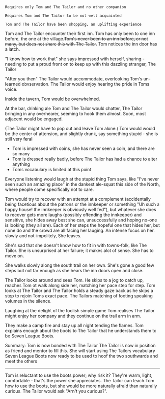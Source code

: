 `Requires only Tom and The Tailor and no other companion`

`Requires Tom and The Tailor to be not well acquainted`

`Tom and The Tailor have been shopping, an uplifting experience`

Tom and The Tailor encounter their first inn. Tom has only been to one inn before, the one at the village.~~Tom's never been to an inn before, or not many, but does not share this with The Tailor.~~ Tom notices the inn door has a latch. 

"I know how to work that" she says impressed with herself, sharing - needing to put a proud front on to keep up with this dazzling stranger, The Tailor

"After you then" The Tailor would accommodate, overlooking Tom's un-learned obvservation. The Tailor would enjoy hearing the pride in Toms voice.

Inside the tavern, Tom would be overwhelmed.

At the bar, drinking ale Tom and The Tailor would chatter, The Tailor bringing in any overhearer, seeming to hook them almost. Soon, most adjacent would be engaged. 

(The Tailor might have to pop out and leave Tom alone.) Tom would would be the center of attension, and slightly drunk, say something stupid - she is still very feral
- Tom is impressed with coins, she has never seen a coin, and there are so many
- Tom is dressed really badly, before The Tailor has had a chance to alter anything
- Toms vocabulary is limited at this point

Everyone listening would laugh at the stupid thing Tom says, like "I've never seen such an amazing place" in the dankest ale-squat this side of the North, where people come specifically not to care.

Tom would try to recover with an attempt at a complement (accidentally being facetious about the patrons or the innkeeper or something "Uh such a happy house! the innkeeper is obviously well fed"), but whatever she does to recover gets more laughs (possibly offending the innkeeper) and sensitive, she hides away best she can, unsuccessfully and hoping no-one is looking (they all are). Each of her steps the hopeful one that hides her, but none do and the crowd are all facing her lauging. An intense  focus on her. slowly and not-impolitely, She leaves. 

She's sad that she doesn't know how to fit in with towns-folk, like The Tailor. She is unsurprised at her failure; it makes alot of sense. She has to move on.

She walks slowly along the south trail on her own. She's gone a good few steps but not far enough as she hears the inn doors open and close. 

The Tailor looks around and sees Tom. He skips to a jog to catch up, reaches Tom ot walk along side her, matching her pace step for step. Tom looks at The Tailor and The Tailor holds a steady gaze back as he skips a step to rejoin Toms exact pace. The Tailors matching of footing speaking volumes in the silence. 

Laughing at the delight of the foolish simple game Tom realises The Tailor might enjoy her company and they continue on the trail arm in arm.

They make a camp fire and stay up all night tending the flames. Tom explains enough about the boots to The Tailor that he understands them to be Seven League Boots.


Summary:
Tom is now bonded with The Tailor
The Tailor is now in position as friend and mentor to fill this. She will start using The Tailors vocabulary
Seven League Boots now ready to be used to hoof the two southwards and meet the others


---

Tom is reluctant to use the boots power; why risk it? They're warm, light, comfortable - that's the power she appreciates. The Tailor can teach Tom how to use the boots, but she would be more naturally afraid than naturally curious. The Tailor would ask "Arn't you curious?". 
